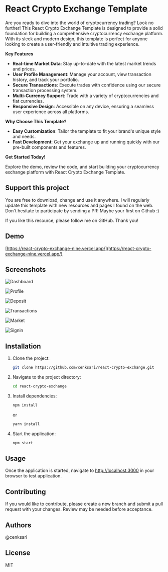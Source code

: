 # React Crypto Exchange Template

Are you ready to dive into the world of cryptocurrency trading? Look no further! This React Crypto Exchange Template is designed to provide a solid foundation for building a comprehensive cryptocurrency exchange platform. With its sleek and modern design, this template is perfect for anyone looking to create a user-friendly and intuitive trading experience.

**Key Features**

* **Real-time Market Data**: Stay up-to-date with the latest market trends and prices.
* **User Profile Management**: Manage your account, view transaction history, and track your portfolio.
* **Secure Transactions**: Execute trades with confidence using our secure transaction processing system.
* **Multi-Currency Support**: Trade with a variety of cryptocurrencies and fiat currencies.
* **Responsive Design**: Accessible on any device, ensuring a seamless user experience across all platforms.

**Why Choose This Template?**

* **Easy Customization**: Tailor the template to fit your brand's unique style and needs.
* **Fast Development**: Get your exchange up and running quickly with our pre-built components and features.

**Get Started Today!**

Explore the demo, review the code, and start building your cryptocurrency exchange platform with React Crypto Exchange Template.

## Support this project

You are free to download, change and use it anywhere. I will regularly update this template with new resources and pages I found on the web. Don't hesitate to participate by sending a PR! Maybe your first on Github :)

If you like this resource, please follow me on GitHub. Thank you!

## Demo

[https://react-crypto-exchange-nine.vercel.app/](https://react-crypto-exchange-nine.vercel.app/)

## Screenshots

![Dashboard](https://github.com/cenksari/react-crypto-exchange/blob/master/screenshots/1-dashboard.jpg?raw=true)

![Profile](https://github.com/cenksari/react-crypto-exchange/blob/master/screenshots/2-profile.jpg?raw=true)

![Deposit](https://github.com/cenksari/react-crypto-exchange/blob/master/screenshots/3-deposit.jpg?raw=true)

![Transactions](https://github.com/cenksari/react-crypto-exchange/blob/master/screenshots/4-transactions.jpg?raw=true)

![Market](https://github.com/cenksari/react-crypto-exchange/blob/master/screenshots/5-market.jpg?raw=true)

![Signin](https://github.com/cenksari/react-crypto-exchange/blob/master/screenshots/6-signin.jpg?raw=true)

## Installation

1. Clone the project:

   ```bash
   git clone https://github.com/cenksari/react-crypto-exchange.git
   ```

2. Navigate to the project directory:

   ```bash
   cd react-crypto-exchange
   ```

3. Install dependencies:

   ```bash
   npm install
   ```

   or

   ```bash
   yarn install
   ```

4. Start the application:

   ```bash
   npm start
   ```

## Usage

Once the application is started, navigate to [http://localhost:3000](http://localhost:3000) in your browser to test application.

## Contributing

If you would like to contribute, please create a new branch and submit a pull request with your changes. Review may be needed before acceptance.

## Authors

@cenksari

## License

MIT
